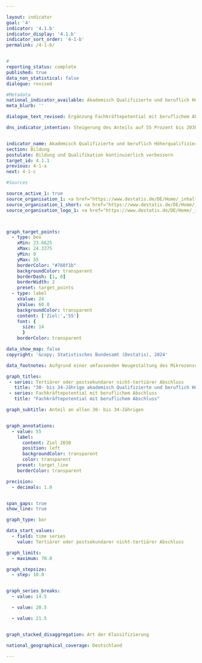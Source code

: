 ```yaml
---

layout: indicator        
goal: '4'        
indicator: '4.1.b'        
indicator_display: '4.1.b'        
indicator_sort_order: '4-1-b'        
permalink: /4-1-b/        


#
reporting_status: complete        
published: true        
data_non_statistical: false        
dialogue: revised

#Metadata        
national_indicator_available: Akademisch Qualifizierte und beruflich Höherqualifizierte  
meta_blurb: ''     

dialogue_text_revised: Ergänzung Fachkräftepotential mit beruflichem Abschluss        

dns_indicator_intention: Steigerung des Anteils auf 55 Prozent bis 2030        


indicator_name: Akademisch Qualifizierte und beruflich Höherqualifizierte       
section: Bildung        
postulate: Bildung und Qualifikation kontinuierlich verbessern        
target_id: 4.1.1        
previous: 4-1-a        
next: 4-1-c           

#Sources        

source_active_1: true
source_organisation_1: <a href="https://www.destatis.de/DE/Home/_inhalt.html" target="_blank">Statistisches Bundesamt</a>
source_organisation_1_short: <a href="https://www.destatis.de/DE/Home/_inhalt.html" target="_blank">Statistisches Bundesamt</a>
source_organisation_logo_1: <a href="https://www.destatis.de/DE/Home/_inhalt.html" target="_blank"><img src="https://dns-indikatoren.de/public/OrgImgDe/destatis.png" alt="Statistisches Bundesamt" title=" Klicken Sie hier um zur Homepage der Organisation Statistisches Bundesamt zu gelangen." style="height:60px; width:148px; border:transparent"/></a>



graph_target_points:
  - type: box
    xMin: 23.6625
    xMax: 24.3375
    yMin: 0
    yMax: 55
    borderColor: "#760f1b"
    backgroundColor: transparent
    borderDash: [1, 0]
    borderWidth: 2
    preset: target_points
  - type: label
    xValue: 24
    yValue: 60.0
    backgroundColor: transparent
    content: ['Ziel:','55']
    font: {
      size: 14
      }
    borderColor: transparent        

data_show_map: false        
copyright: '&copy; Statistisches Bundesamt (Destatis), 2024'        

data_footnotes: Aufgrund einer umfassenden Neugestaltung des Mikrozensus ist ein Vergleich der Daten des Erhebungsjahres 2020&nbsp;mit den Vorjahren nur eingeschränkt möglich (Zeitreihenbruch).<br>• Die Daten basieren auf einer Sonderauswertung und sind nicht öffentlich zugänglich.       

graph_titles:
 - series: Tertiärer oder postsekundarer nicht-tertiärer Abschluss
   title: "30- bis 34-Jährige akademisch Qualifizierte und beruflich Höherqualifizirete"   
 - series: Fachkräftepotential mit beruflichem Abschluss
   title: "Fachkräftepotential mit beruflichem Abschluss"    

graph_subtitle: Anteil an allen 30- bis 34-Jährigen        


graph_annotations:
  - value: 55
    label:
      content: Ziel 2030
      position: left
      backgroundColor: transparent
      color: transparent
    preset: target_line
    borderColor: transparent        

precision:
  - decimals: 1.0


span_gaps: true        
show_line: true        

graph_type: bar        

data_start_values:
  - field: time series
    value: Tertiärer oder postsekundarer nicht-tertiärer Abschluss       

graph_limits:
  - maximum: 70.0        

graph_stepsize:
  - step: 10.0


graph_series_breaks:
  - value: 14.5

  - value: 20.5

  - value: 21.5


graph_stacked_disaggregation: Art der Klassifizierung                

national_geographical_coverage: Deutschland        

---
```

